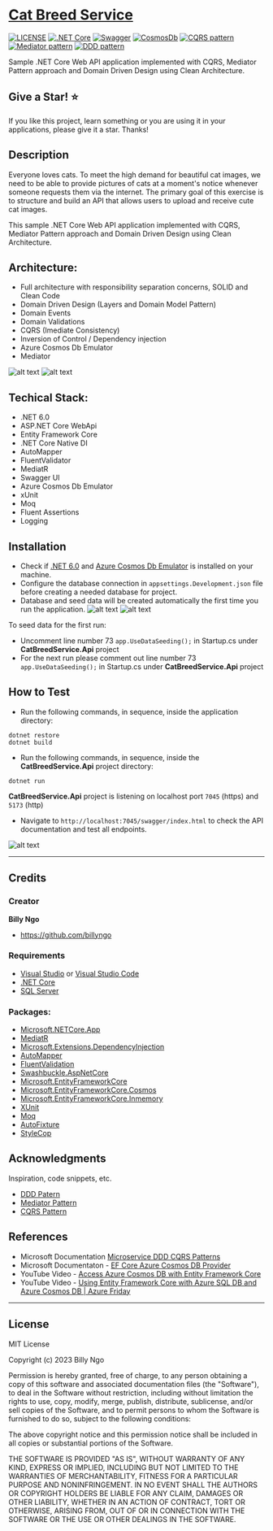 # [Cat Breed Service](https://github.com/BillyNgo/CatBreedService)

[![LICENSE](https://img.shields.io/badge/license-MIT-lightgrey.svg)](https://raw.githubusercontent.com/dpedwards/dotnet-core-blockchain-advanced/master/LICENSE)
[![.NET Core](https://img.shields.io/badge/.NET-6-blue.svg)](https://dotnet.microsoft.com/download](https://dotnet.microsoft.com/en-us/download/dotnet/6.0))
[![Swagger](https://img.shields.io/badge/Swagger-lightgreen.svg)](https://swagger.io/)
[![CosmosDb](https://img.shields.io/badge/Cosmos-Db-orange.svg)](https://learn.microsoft.com/en-us/azure/cosmos-db/local-emulator)
[![CQRS pattern](https://img.shields.io/badge/CQRS-pattern-blue.svg)](https://docs.microsoft.com/en-us/azure/architecture/patterns/cqrs)
[![Mediator pattern](https://img.shields.io/badge/Mediator-pattern-blue.svg)](https://en.wikipedia.org/wiki/Mediator_pattern)
[![DDD pattern](https://img.shields.io/badge/DDD-pattern-blue.svg)](https://docs.microsoft.com/en-us/dotnet/architecture/microservices/microservice-ddd-cqrs-patterns/ddd-oriented-microservice)

Sample .NET Core Web API application implemented with CQRS, Mediator Pattern approach and Domain Driven Design using Clean Architecture.

Give a Star! ⭐
----------------------------------------------------------------------------------------------------------------------
If you like this project, learn something or you are using it in your applications, please give it a star. Thanks!

Description
----------------------------------------------------------------------------------------------------------------------
Everyone loves cats. To meet the high demand for beautiful cat images, we need
to be able to provide pictures of cats at a moment's notice whenever someone
requests them via the internet. The primary goal of this exercise is to structure
and build an API that allows users to upload and receive cute cat images.

This sample .NET Core Web API application implemented with CQRS, Mediator Pattern approach and Domain Driven Design using Clean Architecture.

## Architecture:

- Full architecture with responsibility separation concerns, SOLID and Clean Code
- Domain Driven Design (Layers and Domain Model Pattern)
- Domain Events
- Domain Validations
- CQRS (Imediate Consistency)
- Inversion of Control / Dependency injection
- Azure Cosmos Db Emulator
- Mediator
  
![alt text](https://github.com/BillyNgo/CatBreedService/blob/main/project-architecture.png)
![alt text](https://github.com/BillyNgo/CatBreedService/blob/main/mediatr.png)


## Techical Stack:
- .NET 6.0
- ASP.NET Core WebApi 
- Entity Framework Core
- .NET Core Native DI
- AutoMapper
- FluentValidator
- MediatR
- Swagger UI
- Azure Cosmos Db Emulator
- xUnit
- Moq
- Fluent Assertions
- Logging

## Installation

- Check if [.NET 6.0](https://dotnet.microsoft.com/en-us/download/dotnet/6.0) and [Azure Cosmos Db Emulator](https://learn.microsoft.com/en-us/azure/cosmos-db/local-emulator) is installed on your machine. 
- Configure the database connection in `appsettings.Development.json` file before creating a needed database for project. 
- Database and seed data will be created automatically the first time you run the application.
![alt text](https://github.com/BillyNgo/CatBreedService/blob/main/azure-cosmosdb-emulator.png)
![alt text](https://github.com/BillyNgo/CatBreedService/blob/main/azure-cosmosdb-emulator-config.png)

To seed data for the first run:
- Uncomment line number 73 `app.UseDataSeeding();` in Startup.cs under **CatBreedService.Api** project
- For the next run please comment out line number 73 `app.UseDataSeeding();` in Startup.cs under **CatBreedService.Api** project

## How to Test

- Run the following commands, in sequence, inside the application directory:

```
dotnet restore
dotnet build
```
- Run the following commands, in sequence, inside the **CatBreedService.Api** project directory:

```
dotnet run
```
**CatBreedService.Api** project is listening on localhost port `7045` (https) and `5173` (http)

- Navigate to `http://localhost:7045/swagger/index.html` to check the API documentation and test all endpoints.

![alt text](https://github.com/BillyNgo/CatBreedService/blob/main/demo.png)

---

## Credits

### Creator

**Billy Ngo**

- <https://github.com/billyngo>

### Requirements

- [Visual Studio](https://visualstudio.microsoft.com/de/vs/) or [Visual Studio Code](https://code.visualstudio.com/)
- [.NET Core](https://dotnet.microsoft.com/download)
- [SQL Server](https://www.microsoft.com/de-de/sql-server/sql-server-downloads)

### Packages:

- [Microsoft.NETCore.App](https://dotnet.microsoft.com/)
- [MediatR](https://github.com/jbogard/MediatR)
- [Microsoft.Extensions.DependencyInjection](https://dotnet.microsoft.com/apps/aspnet)
- [AutoMapper](https://automapper.org/)
- [FluentValidation](https://fluentvalidation.net/)
- [Swashbuckle.AspNetCore](https://github.com/domaindrivendev/Swashbuckle.AspNetCore)
- [Microsoft.EntityFrameworkCore](https://docs.microsoft.com/de-de/ef/core/)
- [Microsoft.EntityFrameworkCore.Cosmos](https://docs.microsoft.com/de-de/ef/core/)
- [Microsoft.EntityFrameworkCore.Inmemory](https://docs.microsoft.com/de-de/ef/core/)
- [XUnit](https://xunit.net/)
- [Moq](https://www.nuget.org/packages/Moq)
- [AutoFixture](https://github.com/AutoFixture/AutoFixture)
- [StyleCop](https://github.com/DotNetAnalyzers/StyleCopAnalyzers)


## Acknowledgments

Inspiration, code snippets, etc.

* [DDD Patern](https://docs.microsoft.com/en-us/dotnet/architecture/microservices/microservice-ddd-cqrs-patterns/ddd-oriented-microservice)
* [Mediator Pattern](https://en.wikipedia.org/wiki/Mediator_pattern)
* [CQRS Pattern](https://docs.microsoft.com/en-us/azure/architecture/patterns/cqrs)

## References

- Microsoft Documentation [Microservice DDD CQRS Patterns](https://learn.microsoft.com/en-us/dotnet/architecture/microservices/microservice-ddd-cqrs-patterns/ddd-oriented-microservice)
- Microsoft Documentaton - [EF Core Azure Cosmos DB Provider](https://docs.microsoft.com/en-us/ef/core/providers/cosmos/)
- YouTube Video - [Access Azure Cosmos DB with Entity Framework Core](https://www.youtube.com/watch?v=oyJSk-TV7_M)
- YouTube Video - [Using Entity Framework Core with Azure SQL DB and Azure Cosmos DB | Azure Friday](https://www.youtube.com/watch?v=FFgS_k_Muk8)

---

## License

MIT License

Copyright (c) 2023 Billy Ngo

Permission is hereby granted, free of charge, to any person obtaining a copy
of this software and associated documentation files (the "Software"), to deal
in the Software without restriction, including without limitation the rights
to use, copy, modify, merge, publish, distribute, sublicense, and/or sell
copies of the Software, and to permit persons to whom the Software is
furnished to do so, subject to the following conditions:

The above copyright notice and this permission notice shall be included in all
copies or substantial portions of the Software.

THE SOFTWARE IS PROVIDED "AS IS", WITHOUT WARRANTY OF ANY KIND, EXPRESS OR
IMPLIED, INCLUDING BUT NOT LIMITED TO THE WARRANTIES OF MERCHANTABILITY,
FITNESS FOR A PARTICULAR PURPOSE AND NONINFRINGEMENT. IN NO EVENT SHALL THE
AUTHORS OR COPYRIGHT HOLDERS BE LIABLE FOR ANY CLAIM, DAMAGES OR OTHER
LIABILITY, WHETHER IN AN ACTION OF CONTRACT, TORT OR OTHERWISE, ARISING FROM,
OUT OF OR IN CONNECTION WITH THE SOFTWARE OR THE USE OR OTHER DEALINGS IN THE
SOFTWARE.





